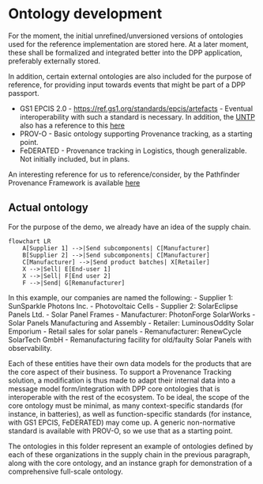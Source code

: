 # Ontology development

For the moment, the initial unrefined/unversioned versions of ontologies used for the reference implementation are stored here.
At a later moment, these shall be formalized and integrated better into the DPP application, preferably externally stored.

In addition, certain external ontologies are also included for the purpose of reference, for providing input towards events that might be part of a DPP passport.

- GS1 EPCIS 2.0 - https://ref.gs1.org/standards/epcis/artefacts - Eventual interoperability with such a standard is necessary.
In addition, the [UNTP](https://uncefact.github.io/spec-untp/docs/specification/TraceabilityEvents/) also has a reference to this [here](https://jargon.sh/user/unece/traceabilityEvents/v/working/artefacts/readme/render)
- PROV-O - Basic ontology supporting Provenance tracking, as a starting point.
- FeDERATED - Provenance tracking in Logistics, though generalizable. Not initially included, but in plans.

An interesting reference for us to reference/consider, by the Pathfinder Provenance Framework is available [here](https://wbcsd.github.io/data-exchange-protocol/v2/)

## Actual ontology

For the purpose of the demo, we already have an idea of the supply chain.

```mermaid
flowchart LR
    A[Supplier 1] -->|Send subcomponents| C[Manufacturer]
    B[Supplier 2] -->|Send subcomponents| C[Manufacturer]
    C[Manufacturer] -->|Send product batches| X[Retailer]
    X -->|Sell| E[End-user 1]
    X -->|Sell| F[End user 2]
    F -->|Send| G[Remanufacturer]
```

In this example, our companies are named the following:
    - Supplier 1: SunSparkle Photons Inc. - Photovoltaic Cells
    - Supplier 2: SolarEclipse Panels Ltd. - Solar Panel Frames
    - Manufacturer: PhotonForge SolarWorks - Solar Panels Manufacturing and Assembly
    - Retailer: LuminousOddity Solar Emporium - Retail sales for solar panels
    - Remanufacturer: RenewCycle SolarTech GmbH - Remanufacturing facility for old/faulty Solar Panels with observability.

Each of these entities have their own data models for the products that are the core aspect of their business. 
To support a Provenance Tracking solution, a modification is thus made to adapt their internal data into a message model form/integration with DPP core ontologies that is interoperable with the rest of the ecosystem. To be ideal, the scope of the core ontology must be minimal, as many context-specific standards (for instance, in batteries), as well as function-specific standards (for instance, with GS1 EPCIS, FeDERATED) may come up. A generic non-normative standard is available with PROV-O, so we use that as a starting point.

The ontologies in this folder represent an example of ontologies defined by each of these organizations in the supply chain in the previous paragraph, along with the core ontology, and an instance graph for demonstration of a comprehensive full-scale ontology.
